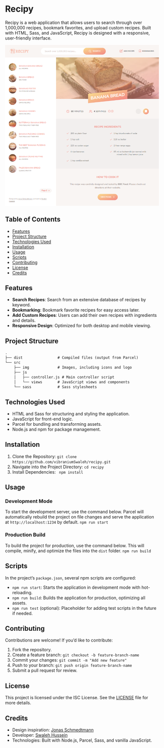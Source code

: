 # Recipy

Recipy is a web application that allows users to search through over 1,000,000 recipes, bookmark favorites, and upload custom recipes. Built with HTML, Sass, and JavaScript, Recipy is designed with a responsive, user-friendly interface.

![Recipy landing page](./src/img/recipy_landingpage.png)

## Table of Contents

- [Features](#features)
- [Project Structure](#project-structure)
- [Technologies Used](#technologies-used)
- [Installation](#installation)
- [Usage](#usage)
- [Scripts](#scripts)
- [Contributing](#contributing)
- [License](#license)
- [Credits](#credits)

## Features

- **Search Recipes**: Search from an extensive database of recipes by keyword.
- **Bookmarking**: Bookmark favorite recipes for easy access later.
- **Add Custom Recipes**: Users can add their own recipes with ingredients and details.
- **Responsive Design**: Optimized for both desktop and mobile viewing.

## Project Structure

```plaintext
.
├── dist                # Compiled files (output from Parcel)
└── src
    ├── img             # Images, including icons and logo
    ├── js
    │   ├── controller.js # Main controller script
    │   └── views       # JavaScript views and components
    └── sass            # Sass stylesheets
```

## Technologies Used

- HTML and Sass for structuring and styling the application.
- JavaScript for front-end logic.
- Parcel for bundling and transforming assets.
- Node.js and npm for package management.

## Installation

1. Clone the Repository:
   `git clone https://github.com/vibraniumSwaleh/recipy.git`
2. Navigate into the Project Directory:
   `cd recipy`
3. Install Dependencies:
   ` npm install`

## Usage

### Development Mode

To start the development server, use the command below. Parcel will automatically rebuild the project on file changes and serve the application at `http://localhost:1234` by default.
`npm run start`

### Production Build

To build the project for production, use the command below. This will compile, minify, and optimize the files into the `dist` folder.
`npm run build`

## Scripts

In the project’s `package.json`, several npm scripts are configured:

- `npm run start`: Starts the application in development mode with hot-reloading.
- `npm run build`: Builds the application for production, optimizing all assets.
- `npm run test` (optional): Placeholder for adding test scripts in the future if needed.

## Contributing

Contributions are welcome! If you’d like to contribute:

1. Fork the repository.
2. Create a feature branch:
   `git checkout -b feature-branch-name`
3. Commit your changes:
   `git commit -m "Add new feature"`
4. Push to your branch:
   `git push origin feature-branch-name`
5. Submit a pull request for review.

## License

This project is licensed under the ISC License. See the [LICENSE](https://www.tldrlegal.com/license/isc-license) file for more details.

## Credits

- Design inspiration: [Jonas Schmedtmann](https://x.com/jonasschmedtman)
- Developer: [Swaleh Hussein](https://daffalabs.com/)
- Technologies: Built with Node.js, Parcel, Sass, and vanilla JavaScript.
